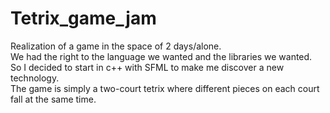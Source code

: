 # Tetrix_game_jam
Realization of a game in the space of 2 days/alone.  
We had the right to the language we wanted and the libraries we wanted.  
So I decided to start in c++ with SFML to make me discover a new technology.  
The game is simply a two-court tetrix where different pieces on each court fall at the same time.
